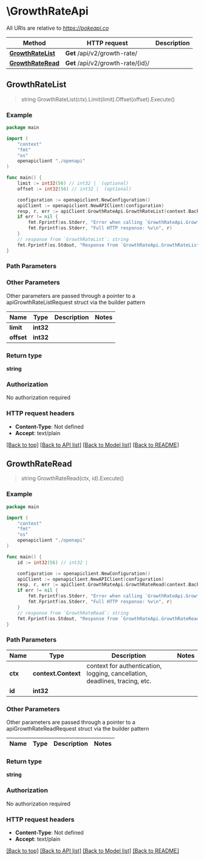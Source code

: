 # \GrowthRateApi

All URIs are relative to *https://pokeapi.co*

Method | HTTP request | Description
------------- | ------------- | -------------
[**GrowthRateList**](GrowthRateApi.md#GrowthRateList) | **Get** /api/v2/growth-rate/ | 
[**GrowthRateRead**](GrowthRateApi.md#GrowthRateRead) | **Get** /api/v2/growth-rate/{id}/ | 



## GrowthRateList

> string GrowthRateList(ctx).Limit(limit).Offset(offset).Execute()



### Example

```go
package main

import (
    "context"
    "fmt"
    "os"
    openapiclient "./openapi"
)

func main() {
    limit := int32(56) // int32 |  (optional)
    offset := int32(56) // int32 |  (optional)

    configuration := openapiclient.NewConfiguration()
    apiClient := openapiclient.NewAPIClient(configuration)
    resp, r, err := apiClient.GrowthRateApi.GrowthRateList(context.Background()).Limit(limit).Offset(offset).Execute()
    if err != nil {
        fmt.Fprintf(os.Stderr, "Error when calling `GrowthRateApi.GrowthRateList``: %v\n", err)
        fmt.Fprintf(os.Stderr, "Full HTTP response: %v\n", r)
    }
    // response from `GrowthRateList`: string
    fmt.Fprintf(os.Stdout, "Response from `GrowthRateApi.GrowthRateList`: %v\n", resp)
}
```

### Path Parameters



### Other Parameters

Other parameters are passed through a pointer to a apiGrowthRateListRequest struct via the builder pattern


Name | Type | Description  | Notes
------------- | ------------- | ------------- | -------------
 **limit** | **int32** |  | 
 **offset** | **int32** |  | 

### Return type

**string**

### Authorization

No authorization required

### HTTP request headers

- **Content-Type**: Not defined
- **Accept**: text/plain

[[Back to top]](#) [[Back to API list]](../README.md#documentation-for-api-endpoints)
[[Back to Model list]](../README.md#documentation-for-models)
[[Back to README]](../README.md)


## GrowthRateRead

> string GrowthRateRead(ctx, id).Execute()



### Example

```go
package main

import (
    "context"
    "fmt"
    "os"
    openapiclient "./openapi"
)

func main() {
    id := int32(56) // int32 | 

    configuration := openapiclient.NewConfiguration()
    apiClient := openapiclient.NewAPIClient(configuration)
    resp, r, err := apiClient.GrowthRateApi.GrowthRateRead(context.Background(), id).Execute()
    if err != nil {
        fmt.Fprintf(os.Stderr, "Error when calling `GrowthRateApi.GrowthRateRead``: %v\n", err)
        fmt.Fprintf(os.Stderr, "Full HTTP response: %v\n", r)
    }
    // response from `GrowthRateRead`: string
    fmt.Fprintf(os.Stdout, "Response from `GrowthRateApi.GrowthRateRead`: %v\n", resp)
}
```

### Path Parameters


Name | Type | Description  | Notes
------------- | ------------- | ------------- | -------------
**ctx** | **context.Context** | context for authentication, logging, cancellation, deadlines, tracing, etc.
**id** | **int32** |  | 

### Other Parameters

Other parameters are passed through a pointer to a apiGrowthRateReadRequest struct via the builder pattern


Name | Type | Description  | Notes
------------- | ------------- | ------------- | -------------


### Return type

**string**

### Authorization

No authorization required

### HTTP request headers

- **Content-Type**: Not defined
- **Accept**: text/plain

[[Back to top]](#) [[Back to API list]](../README.md#documentation-for-api-endpoints)
[[Back to Model list]](../README.md#documentation-for-models)
[[Back to README]](../README.md)

